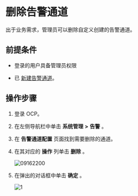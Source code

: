 删除告警通道 
===========================

出于业务需求，管理员可以删除自定义创建的告警通道。

前提条件 
-------------------------

* 登录的用户具备管理员权限

  

* 已 [新建告警通道](8.create-alarm-channel.md)。

  




操作步骤 
-------------------------

1. 登录 OCP。

   

2. 在左侧导航栏中单击 **系统管理** **\>** **告警** 。

   

3. 在 **告警通道配置** 页面找到需要删除的通道。

   

4. 在其对应的 **操作** 列单击 **删除** 。

   ![09162200](https://help-static-aliyun-doc.aliyuncs.com/assets/img/zh-CN/6270562361/p327473.png)
   

5. 在弹出的对话框中单击 **确定** 。

   ![1](https://help-static-aliyun-doc.aliyuncs.com/assets/img/zh-CN/5248190061/p169308.png)
   



